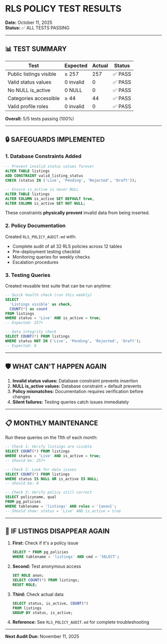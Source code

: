 # RLS POLICY TEST RESULTS

**Date:** October 11, 2025  
**Status:** ✅ ALL TESTS PASSING

---

## 📊 TEST SUMMARY

| Test | Expected | Actual | Status |
|------|----------|--------|--------|
| Public listings visible | ≥ 257 | 257 | ✅ PASS |
| Valid status values | 0 invalid | 0 | ✅ PASS |
| No NULL is_active | 0 NULL | 0 | ✅ PASS |
| Categories accessible | ≥ 44 | 44 | ✅ PASS |
| Valid profile roles | 0 invalid | 0 | ✅ PASS |

**Overall:** 5/5 tests passing (100%)

---

## 🔒 SAFEGUARDS IMPLEMENTED

### 1. Database Constraints Added
```sql
-- Prevent invalid status values forever
ALTER TABLE listings 
ADD CONSTRAINT valid_listing_status 
CHECK (status IN ('Live', 'Pending', 'Rejected', 'Draft'));

-- Ensure is_active is never NULL
ALTER TABLE listings 
ALTER COLUMN is_active SET DEFAULT true,
ALTER COLUMN is_active SET NOT NULL;
```

These constraints **physically prevent** invalid data from being inserted.

### 2. Policy Documentation
Created `RLS_POLICY_AUDIT.md` with:
- Complete audit of all 32 RLS policies across 12 tables
- Pre-deployment testing checklist
- Monitoring queries for weekly checks
- Escalation procedures

### 3. Testing Queries
Created reusable test suite that can be run anytime:

```sql
-- Quick health check (run this weekly)
SELECT 
  'Listings visible' as check,
  COUNT(*) as count
FROM listings 
WHERE status = 'Live' AND is_active = true;
-- Expected: 257+

-- Data integrity check
SELECT COUNT(*) FROM listings 
WHERE status NOT IN ('Live', 'Pending', 'Rejected', 'Draft');
-- Expected: 0
```

---

## 🛡️ WHAT CAN'T HAPPEN AGAIN

1. **Invalid status values:** Database constraint prevents insertion
2. **NULL is_active values:** Database constraint + default prevents
3. **Policy mismatches:** Documentation requires verification before changes
4. **Silent failures:** Testing queries catch issues immediately

---

## 📋 MONTHLY MAINTENANCE

Run these queries on the 11th of each month:

```sql
-- Check 1: Verify listings are visible
SELECT COUNT(*) FROM listings 
WHERE status = 'Live' AND is_active = true;
-- Should be: 257+

-- Check 2: Look for data issues
SELECT COUNT(*) FROM listings 
WHERE status IS NULL OR is_active IS NULL;
-- Should be: 0

-- Check 3: Verify policy still correct
SELECT policyname, qual 
FROM pg_policies 
WHERE tablename = 'listings' AND roles = '{anon}';
-- Should show: status = 'Live' AND is_active = true
```

---

## 🚨 IF LISTINGS DISAPPEAR AGAIN

1. **First:** Check if it's a policy issue
   ```sql
   SELECT * FROM pg_policies 
   WHERE tablename = 'listings' AND cmd = 'SELECT';
   ```

2. **Second:** Test anonymous access
   ```sql
   SET ROLE anon;
   SELECT COUNT(*) FROM listings;
   RESET ROLE;
   ```

3. **Third:** Check actual data
   ```sql
   SELECT status, is_active, COUNT(*) 
   FROM listings 
   GROUP BY status, is_active;
   ```

4. **Reference:** See `RLS_POLICY_AUDIT.md` for complete troubleshooting

---

**Next Audit Due:** November 11, 2025


